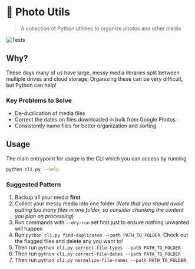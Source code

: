 # 📸 Photo Utils

> A collection of Python utilities to organize photos and other media

![Tests](https://github.com/duncangrubbs/photo-utils/actions/workflows/test.yaml/badge.svg)


## Why?

These days many of us have large, messy media libraries split between multiple drives and cloud storage. Organizing these can be very difficult, but Python can help!

### Key Problems to Solve

- De-duplication of media files
- Correct the dates on files downloaded in bulk from Google Photos
- Consistently name files for better organization and sorting

## Usage

The main entrypoint for usage is the CLI which you can access by running

```zsh
python cli.py --help
```

### Suggested Pattern
1. Backup all your media **first**
1. Collect your messy media into one folder (_Note that you should avoid putting too many files in one folder, so consider chunking the content you plan on processing_)
1. Run commands with `--dry-run` set first just to ensure nothing unwanted will happen
1. Run `python cli.py find-duplicates --path PATH_TO_FOLDER`. Check out the flagged files and delete any you want to!
1. Then run `python cli.py correct-file-types --path PATH_TO_FOLDER`
1. Then run `python cli.py correct-file-dates --path PATH_TO_FOLDER`
1. Then run `python cli.py normalize-file-names --path PATH_TO_FOLDER`

